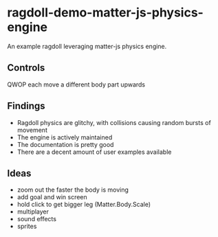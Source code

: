 # ragdoll-demo-matter-js-physics-engine

An example ragdoll leveraging matter-js physics engine.

## Controls

QWOP each move a different body part upwards

## Findings

- Ragdoll physics are glitchy, with collisions causing random bursts of movement
- The engine is actively maintained
- The documentation is pretty good
- There are a decent amount of user examples available

## Ideas

- zoom out the faster the body is moving
- add goal and win screen
- hold click to get bigger leg (Matter.Body.Scale)
- multiplayer
- sound effects
- sprites
